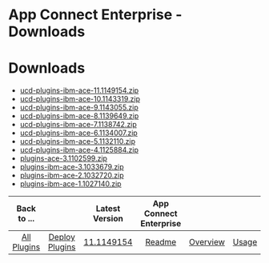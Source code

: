 
App Connect Enterprise - Downloads
==================================

# Downloads

- [ucd-plugins-ibm-ace-11.1149154.zip](https://raw.githubusercontent.com/UrbanCode/IBM-UCD-PLUGINS/main/files/ibm-ace/ucd-plugins-ibm-ace-11.1149154.zip)
- [ucd-plugins-ibm-ace-10.1143319.zip](https://raw.githubusercontent.com/UrbanCode/IBM-UCD-PLUGINS/main/files/ibm-ace/ucd-plugins-ibm-ace-10.1143319.zip)
- [ucd-plugins-ibm-ace-9.1143055.zip](https://raw.githubusercontent.com/UrbanCode/IBM-UCD-PLUGINS/main/files/ibm-ace/ucd-plugins-ibm-ace-9.1143055.zip)
- [ucd-plugins-ibm-ace-8.1139649.zip](https://raw.githubusercontent.com/UrbanCode/IBM-UCD-PLUGINS/main/files/ibm-ace/ucd-plugins-ibm-ace-8.1139649.zip)
- [ucd-plugins-ibm-ace-7.1138742.zip](https://github.com/UrbanCode/IBM-UCD-PLUGINS/raw/main/files/ibm-ace/ucd-plugins-ibm-ace-7.1138742.zip)
- [ucd-plugins-ibm-ace-6.1134007.zip](https://raw.githubusercontent.com/UrbanCode/IBM-UCD-PLUGINS/main/files/ibm-ace/ucd-plugins-ibm-ace-6.1134007.zip)
- [ucd-plugins-ibm-ace-5.1132110.zip](https://raw.githubusercontent.com/UrbanCode/IBM-UCD-PLUGINS/main/files/ibm-ace/ucd-plugins-ibm-ace-5.1132110.zip)
- [ucd-plugins-ibm-ace-4.1125884.zip](https://raw.githubusercontent.com/UrbanCode/IBM-UCD-PLUGINS/main/files/ibm-ace/ucd-plugins-ibm-ace-4.1125884.zip)
- [plugins-ace-3.1102599.zip](https://raw.githubusercontent.com/UrbanCode/IBM-UCD-PLUGINS/main/files/ibm-ace/plugins-ace-3.1102599.zip)
- [plugins-ibm-ace-3.1033679.zip](https://raw.githubusercontent.com/UrbanCode/IBM-UCD-PLUGINS/main/files/ibm-ace/plugins-ibm-ace-3.1033679.zip)
- [plugins-ibm-ace-2.1032720.zip](https://raw.githubusercontent.com/UrbanCode/IBM-UCD-PLUGINS/main/files/ibm-ace/plugins-ibm-ace-2.1032720.zip)
- [plugins-ibm-ace-1.1027140.zip](https://raw.githubusercontent.com/UrbanCode/IBM-UCD-PLUGINS/main/files/ibm-ace/plugins-ibm-ace-1.1027140.zip)

|Back to ...||Latest Version|App Connect Enterprise ||||
| :---: | :---: | :---: | :---: | :---: | :---: | :---: |
|[All Plugins](../../index.md)|[Deploy Plugins](../README.md)|[11.1149154](https://raw.githubusercontent.com/UrbanCode/IBM-UCD-PLUGINS/main/files/ucd-plugins-ibm-ace-11.1149154.zip)|[Readme](README.md)|[Overview](overview.md)|[Usage](usage.md)|[Steps](steps.md)|
